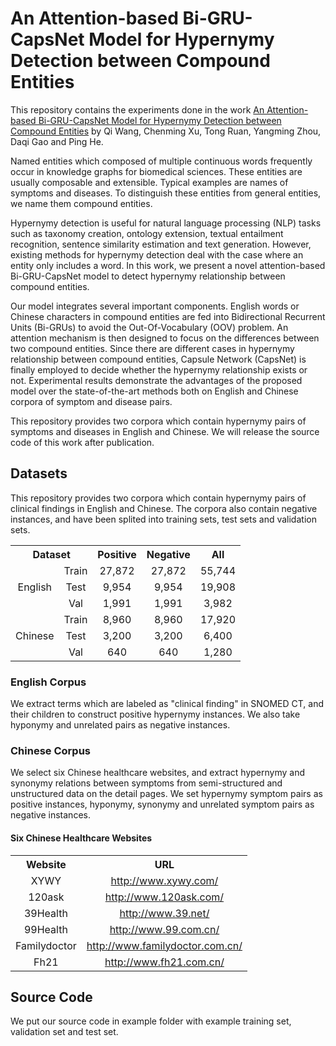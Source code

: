 # An Attention-based Bi-GRU-CapsNet Model for Hypernymy Detection between Compound Entities

This repository contains the experiments done in the work <a href="https://arxiv.org/abs/1805.04827">An Attention-based Bi-GRU-CapsNet Model for Hypernymy Detection between Compound Entities</a> by Qi Wang, Chenming Xu, Tong Ruan, Yangming Zhou, Daqi Gao and Ping He.

Named entities which composed of multiple continuous words frequently occur in knowledge graphs for biomedical sciences. These entities are usually composable and extensible. Typical examples are names of symptoms and diseases. To distinguish these entities from general entities, we name them compound entities.

Hypernymy detection is useful for natural language processing (NLP) tasks such as taxonomy creation, ontology extension, textual entailment recognition, sentence similarity estimation and text generation. However, existing methods for hypernymy detection deal with the case where an entity only includes a word. In this work, we present a novel attention-based Bi-GRU-CapsNet model to detect hypernymy relationship between compound entities.

Our model integrates several important components. English words or Chinese characters in compound entities are fed into Bidirectional Recurrent Units (Bi-GRUs) to avoid the Out-Of-Vocabulary (OOV) problem. An attention mechanism is then designed to focus on the differences between two compound entities. Since there are different cases in hypernymy relationship between compound entities, Capsule Network (CapsNet) is finally employed to decide whether the hypernymy relationship exists or not. Experimental results demonstrate the advantages of the proposed model over the state-of-the-art methods both on English and Chinese corpora of symptom and disease pairs.

This repository provides two corpora which contain hypernymy pairs of symptoms and diseases in English and Chinese. We will release the source code of this work after publication.


## Datasets
This repository provides two corpora which contain hypernymy pairs of clinical findings in English and Chinese. The corpora also contain negative instances, and have been splited into training sets, test sets and validation sets.
<table>
  <tr>
    <th  align="center" colspan="2">Dataset</th>
    <th  align="center">Positive</th>
    <th  align="center">Negative</th>
    <th  align="center">All</th>
  </tr>
  <tr>
    <td  align="center" rowspan="3">English</td>
    <td  align="center">Train</td>
    <td  align="center">27,872</td>
    <td  align="center">27,872</td>
    <td  align="center">55,744</td>
  </tr>
  <tr>
    <td  align="center">Test</td>
    <td  align="center">9,954</td>
    <td  align="center">9,954</td>
    <td  align="center">19,908</td>
  </tr>
  <tr>
    <td  align="center">Val</td>
    <td  align="center">1,991</td>
    <td  align="center">1,991</td>
    <td  align="center">3,982</td>
  </tr>
  <tr>
    <td  align="center" rowspan="3">Chinese</td>
    <td  align="center">Train</td>
    <td  align="center">8,960</td>
    <td  align="center">8,960</td>
    <td  align="center">17,920</td>
  </tr>
  <tr>
    <td  align="center">Test</td>
    <td  align="center">3,200</td>
    <td  align="center">3,200</td>
    <td  align="center">6,400</td>
  </tr>
  <tr>
    <td  align="center">Val</td>
    <td  align="center">640</td>
    <td  align="center">640</td>
    <td  align="center">1,280</td>
  </tr>
</table>

### English Corpus
We extract terms which are labeled as "clinical finding" in SNOMED CT, and their children to construct positive hypernymy instances. We also take hyponymy and unrelated pairs as negative instances. 

### Chinese Corpus
We select six Chinese healthcare websites, and extract hypernymy and synonymy relations between symptoms from semi-structured and unstructured data on the detail pages. We set hypernymy symptom pairs as positive instances, hyponymy, synonymy and unrelated symptom pairs as negative instances.

#### Six Chinese Healthcare Websites
<table>
  <tr>
    <th  align="center">Website</th>
    <th  align="center">URL</th>
  </tr>
  <tr>
    <td  align="center">XYWY</td>
    <td  align="center"><a href="http://www.xywy.com/">http://www.xywy.com/</a></td>
  </tr>
  <tr>
    <td  align="center">120ask</td>
    <td  align="center"><a href="http://www.120ask.com/">http://www.120ask.com/</a></td>
  </tr>
  <tr>
    <td  align="center">39Health<br></td>
    <td  align="center"><a href="http://www.39.net/">http://www.39.net/</a></td>
  </tr>
  <tr>
    <td  align="center">99Health</td>
    <td  align="center"><a href="http://www.99.com.cn/">http://www.99.com.cn/</a></td>
  </tr>
  <tr>
    <td  align="center">Familydoctor</td>
    <td  align="center"><a href="http://www.familydoctor.com.cn/">http://www.familydoctor.com.cn/</a></td>
  </tr>
  <tr>
    <td  align="center">Fh21</td>
    <td  align="center"><a href="http://www.fh21.com.cn/">http://www.fh21.com.cn/</a></td>
  </tr>
</table>

## Source Code
We put our source code in example folder with example training set, validation set and test set.